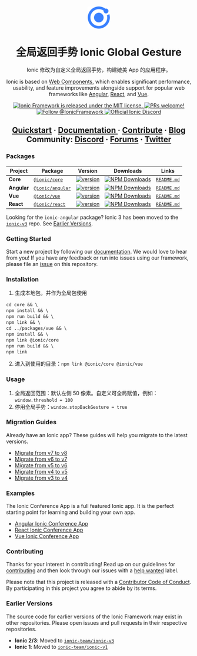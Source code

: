 <p align="center">
  <a href="#">
    <img alt="Ionic" src="https://github.com/ionic-team/ionic-framework/blob/main/.github/assets/logo.png?raw=true" width="60" />
  </a>
</p>

<h1 align="center">
全局返回手势
  Ionic Global Gesture
</h1>

<p align="center">
  Ionic 修改为自定义全局返回手势，构建媲美 App 的应用程序。
</p>
<p align="center">
  Ionic is based on <a href="https://www.webcomponents.org/introduction">Web Components</a>, which enables significant performance, usability, and feature improvements alongside support for popular web frameworks like <a href="https://angular.io/">Angular</a>, <a href="https://reactjs.com/">React</a>, and <a href="https://vuejs.org/">Vue</a>.

</p>

<p align="center">
  <a href="https://github.com/ionic-team/ionic-framework/blob/main/LICENSE">
    <img src="https://img.shields.io/badge/license-MIT-blue.svg" alt="Ionic Framework is released under the MIT license." />
  </a>
  <a href="https://github.com/ionic-team/ionic-framework/blob/main/docs/CONTRIBUTING.md">
    <img src="https://img.shields.io/badge/PRs-welcome-brightgreen.svg" alt="PRs welcome!" />
  </a>
  <a href="https://twitter.com/Ionicframework">
    <img src="https://img.shields.io/twitter/follow/ionicframework.svg?label=Follow%20@IonicFramework" alt="Follow @IonicFramework">
  </a>
  <a href="https://ionic.link/discord">
    <img src="https://img.shields.io/discord/520266681499779082?color=7289DA&label=%23ionic&logo=discord&logoColor=white" alt="Official Ionic Discord" />
  </a>
</p>

<h2 align="center">
  <a href="https://ionicframework.com/docs/intro/cli">Quickstart</a>
  <span> · </span>
  <a href="https://ionicframework.com/docs/">
    Documentation
  </a>
  <span> · </span>
  <a href="https://github.com/ionic-team/ionic-framework/blob/main/docs/CONTRIBUTING.md">Contribute</a>
  <span> · </span>
  <a href="https://blog.ionicframework.com/">Blog</a>
  <br />
  Community:
  <a href="https://ionic.link/discord">Discord</a>
  <span> · </span>
  <a href="https://forum.ionicframework.com/">Forums</a>
  <span> · </span>
  <a href="https://twitter.com/Ionicframework">Twitter</a>
</h2>

### Packages

| Project     | Package                                                          | Version                                                                                                            | Downloads                                                                                                                                                     |                   Links                   |
| ----------- | ---------------------------------------------------------------- | ------------------------------------------------------------------------------------------------------------------ | ------------------------------------------------------------------------------------------------------------------------------------------------------------- | :---------------------------------------: |
| **Core**    | [`@ionic/core`](https://www.npmjs.com/package/@ionic/core)       | [![version](https://img.shields.io/npm/v/@ionic/core/latest.svg)](https://www.npmjs.com/package/@ionic/core)       | <a href="https://www.npmjs.com/package/@ionic/core" target="_blank"><img src="https://img.shields.io/npm/dm/@ionic/core.svg" alt="NPM Downloads" /></a>       |       [`README.md`](core/README.md)       |
| **Angular** | [`@ionic/angular`](https://www.npmjs.com/package/@ionic/angular) | [![version](https://img.shields.io/npm/v/@ionic/angular/latest.svg)](https://www.npmjs.com/package/@ionic/angular) | <a href="https://www.npmjs.com/package/@ionic/angular" target="_blank"><img src="https://img.shields.io/npm/dm/@ionic/angular.svg" alt="NPM Downloads" /></a> | [`README.md`](packages/angular/README.md) |
| **Vue**     | [`@ionic/vue`](https://www.npmjs.com/package/@ionic/vue)         | [![version](https://img.shields.io/npm/v/@ionic/vue/latest.svg)](https://www.npmjs.com/package/@ionic/vue)         | <a href="https://www.npmjs.com/package/@ionic/vue" target="_blank"><img src="https://img.shields.io/npm/dm/@ionic/vue.svg" alt="NPM Downloads" /></a>         |   [`README.md`](packages/vue/README.md)   |
| **React**   | [`@ionic/react`](https://www.npmjs.com/package/@ionic/react)     | [![version](https://img.shields.io/npm/v/@ionic/react/latest.svg)](https://www.npmjs.com/package/@ionic/react)     | <a href="https://www.npmjs.com/package/@ionic/react" target="_blank"><img src="https://img.shields.io/npm/dm/@ionic/react.svg" alt="NPM Downloads" /></a>     |  [`README.md`](packages/react/README.md)  |

Looking for the `ionic-angular` package? Ionic 3 has been moved to the [`ionic-v3`](https://github.com/ionic-team/ionic-v3) repo. See [Earlier Versions](#earlier-versions).

### Getting Started

Start a new project by following our [documentation](https://ionicframework.com/docs/).
We would love to hear from you! If you have any feedback or run into issues using our framework, please file
an [issue](https://github.com/ionic-team/ionic-framework/issues/new) on this repository.

### Installation

1. 生成本地包，并作为全局包使用

```shell
cd core && \
npm install && \
npm run build && \
npm link && \
cd ../packages/vue && \
npm install && \
npm link @ionic/core
npm run build && \
npm link
```

2. 进入到使用的目录：`npm link @ionic/core @ionic/vue`

### Usage

1. 全局返回范围：默认左侧 50 像素。自定义可全局赋值，例如：`window.threshold = 100`
2. 停用全局手势：`window.stopBackGesture = true`

### Migration Guides

Already have an Ionic app? These guides will help you migrate to the latest versions.

- [Migrate from v7 to v8](https://ionicframework.com/docs/updating/8-0)
- [Migrate from v6 to v7](https://ionicframework.com/docs/updating/7-0)
- [Migrate from v5 to v6](https://ionicframework.com/docs/updating/6-0)
- [Migrate from v4 to v5](https://ionicframework.com/docs/updating/5-0)
- [Migrate from v3 to v4](https://ionicframework.com/docs/updating/4-0)

### Examples

The Ionic Conference App is a full featured Ionic app. It is the perfect starting point for learning and building your own app.

- [Angular Ionic Conference App](https://github.com/ionic-team/ionic-conference-app)
- [React Ionic Conference App](https://github.com/ionic-team/ionic-react-conference-app)
- [Vue Ionic Conference App](https://github.com/ionic-team/ionic-vue-conference-app)

### Contributing

Thanks for your interest in contributing! Read up on our guidelines for
[contributing](https://github.com/ionic-team/ionic-framework/blob/main/docs/CONTRIBUTING.md)
and then look through our issues with a [help wanted](https://github.com/ionic-team/ionic-framework/issues?q=is%3Aopen+is%3Aissue+label%3A%22help+wanted%22)
label.

Please note that this project is released with a [Contributor Code of Conduct](https://github.com/ionic-team/ionic-framework/blob/main/CODE_OF_CONDUCT.md). By participating in this project you agree to abide by its terms.

### Earlier Versions

The source code for earlier versions of the Ionic Framework may exist in other repositories. Please open issues and pull requests in their respective repositories.

- **Ionic 2/3**: Moved to [`ionic-team/ionic-v3`](https://github.com/ionic-team/ionic-v3)
- **Ionic 1**: Moved to [`ionic-team/ionic-v1`](https://github.com/ionic-team/ionic-v1)

```

```
